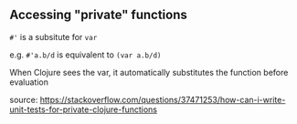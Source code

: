 ## Accessing "private" functions

`#'` is a subsitute for `var`

e.g. `#'a.b/d` is equivalent to `(var a.b/d)`

When Clojure sees the var, it automatically substitutes the function before evaluation

source: https://stackoverflow.com/questions/37471253/how-can-i-write-unit-tests-for-private-clojure-functions
